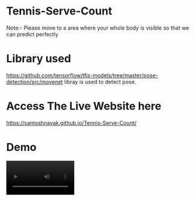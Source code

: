 # Tennis-Serve-Count

Note:- Please move to a area where your whole body is visible so that we can predict perfectly

# Library used
https://github.com/tensorflow/tfjs-models/tree/master/pose-detection/src/movenet libray is used to detect pose.


# Access The Live Website here

https://santoshnayak.github.io/Tennis-Serve-Count/

# Demo
<video src='https://youtu.be/FBHhyyXSMus' width=180/>
